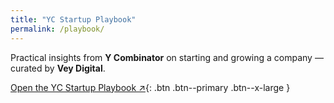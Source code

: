 ```yaml
---
title: "YC Startup Playbook"
permalink: /playbook/
---
```


Practical insights from **Y Combinator** on starting and growing a company — curated by **Vey Digital**.

[Open the YC Startup Playbook ↗](https://playbook.samaltman.com/){: .btn .btn--primary .btn--x-large }

